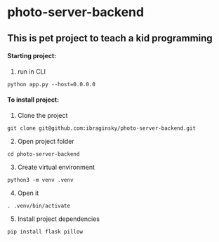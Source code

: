 # photo-server-backend
## This is pet project to teach a kid programming
#### Starting project: 
1. run in CLI 
```shell
python app.py --host=0.0.0.0
```

#### To install project:
1. Clone the project

`git clone git@github.com:ibraginsky/photo-server-backend.git`

2. Open project folder

`cd photo-server-backend`

3. Create virtual environment

`python3 -m venv .venv`

4. Open it

`. .venv/bin/activate`

5. Install project dependencies

`pip install flask pillow`

